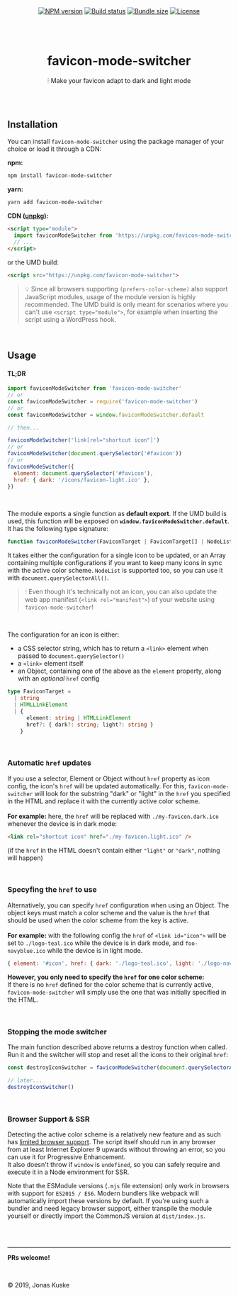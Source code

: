 <p align="center">
  <a href="https://www.npmjs.com/package/favicon-mode-switcher"><img align="center" src="https://img.shields.io/npm/v/favicon-mode-switcher.svg" alt="NPM version"></a>
  <a href="https://travis-ci.org/jonaskuske/favicon-mode-switcher"><img align="center" src="https://travis-ci.org/jonaskuske/favicon-mode-switcher.svg?branch=master" alt="Build status"></a>
  <a href="https://bundlephobia.com/result?p=favicon-mode-switcher@latest"><img align="center" src="https://img.shields.io/bundlephobia/minzip/favicon-mode-switcher/latest.svg" alt="Bundle size"></a>
  <a href="./LICENSE"><img align="center" src="https://img.shields.io/npm/l/favicon-mode-switcher.svg" alt="License"></a>
</p>

&nbsp;  
&nbsp;

<h1 align="center">favicon-mode-switcher</h1>
<p align="center">🕯 Make your favicon adapt to dark and light mode</p>

&nbsp;
&nbsp;  
&nbsp;
&nbsp;

## Installation

You can install `favicon-mode-switcher` using the package manager of your choice or load it through a CDN:

**npm:**

```bash
npm install favicon-mode-switcher
```

**yarn:**

```bash
yarn add favicon-mode-switcher
```

**CDN ([unpkg](https://unpkg.com)):**

```html
<script type="module">
  import faviconModeSwitcher from 'https://unpkg.com/favicon-mode-switcher/dist/index.min.mjs'
  // ...
</script>
```

or the UMD build:

```html
<script src="https://unpkg.com/favicon-mode-switcher">
```

> 💡 Since all browsers supporting `(prefers-color-scheme)` also support JavaScript modules, usage of the module version is highly recommended. The UMD build is only meant for scenarios where you can't use `<script type="module">`, for example when inserting the script using a WordPress hook.

&nbsp;

## Usage

#### TL;DR

```js
import faviconModeSwitcher from 'favicon-mode-switcher'
// or
const faviconModeSwitcher = require('favicon-mode-switcher')
// or
const faviconModeSwitcher = window.faviconModeSwitcher.default

// then...

faviconModeSwitcher('link[rel="shortcut icon"]')
// or
faviconModeSwitcher(document.querySelector('#favicon'))
// or
faviconModeSwitcher({
  element: document.querySelector('#favicon'),
  href: { dark: '/icons/favicon-light.ico' },
})
```

&nbsp;

The module exports a single function as **default export**. If the UMD build is used, this function will be exposed on **`window.faviconModeSwitcher.default`**. It has the following type signature:

```ts
function faviconModeSwitcher(FaviconTarget | FaviconTarget[] | NodeListOf<HTMLLinkElement>): DestroyFunction
```

It takes either the configuration for a single icon to be updated, or an Array containing multiple configurations if you want to keep many icons in sync with the active color scheme. `NodeList` is supported too, so you can use it with `document.querySelectorAll()`.

> 🕯 Even though it's technically not an icon, you can also update the web app manifest (`<link rel="manifest">`) of your website using `favicon-mode-switcher`!

<br>

The configuration for an icon is either:

- a CSS selector string, which has to return a `<link>` element when passed to `document.querySelector()`
- a `<link>` element itself
- an Object, containing one of the above as the `element` property, along with an _optional_ `href` config

```ts
type FaviconTarget =
  | string
  | HTMLLinkElement
  | {
      element: string | HTMLLinkElement
      href?: { dark?: string; light?: string }
    }
```

&nbsp;

### Automatic `href` updates

If you use a selector, Element or Object without `href` property as icon config, the icon's `href` will be updated automatically.
For this, `favicon-mode-switcher` will look for the substring "dark" or "light" in the `href` you specified in the HTML and replace it with the currently active color scheme.
<br><br>
**For example:** here, the `href` will be replaced with `./my-favicon.dark.ico` whenever the device is in dark mode:

```html
<link rel="shortcut icon" href="./my-favicon.light.ico" />
```

(if the `href` in the HTML doesn't contain either `"light"` or `"dark"`, nothing will happen)

&nbsp;

### Specyfing the `href` to use

Alternatively, you can specify `href` configuration when using an Object. The object keys must match a color scheme and the value is the `href` that should be used when the color scheme from the key is active.
<br><br>
**For example:** with the following config the `href` of `<link id="icon">` will be set to `./logo-teal.ico` while the device is in dark mode, and `foo-navyblue.ico` while the device is in light mode.

```js
{ element: '#icon', href: { dark: './logo-teal.ico', light: './logo-navyblue.ico' } }
```

**However, you only need to specify the `href` for one color scheme:**  
If there is no `href` defined for the color scheme that is currently active, `favicon-mode-switcher` will simply use the one that was initially specified in the HTML.

&nbsp;

### Stopping the mode switcher

The main function described above returns a destroy function when called. Run it and the switcher will stop and reset all the icons to their original `href`:

```js
const destroyIconSwitcher = faviconModeSwitcher(document.querySelectorAll('.favicon'))

// later...
destroyIconSwitcher()
```

&nbsp;

### Browser Support & SSR

Detecting the active color scheme is a relatively new feature and as such has [limited browser support](https://caniuse.com/#feat=prefers-color-scheme). The script itself should run in any browser from at least Internet Explorer 9 upwards without throwing an error, so you can use it for Progressive Enhancement.  
It also doesn't throw if `window` is `undefined`, so you can safely require and execute it in a Node environment for SSR.

Note that the ESModule versions (`.mjs` file extension) only work in browsers with support for `ES2015 / ES6`. Modern bundlers like webpack will automatically import these versions by default. If you're using such a bundler and need legacy browser support, either transpile the module yourself or directly import the CommonJS version at `dist/index.js`.

&nbsp;
&nbsp;  
&nbsp;

---

**PRs welcome!**

&nbsp;

© 2019, Jonas Kuske
